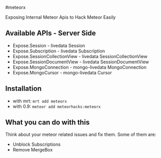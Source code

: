 #meteorx

Exposing Internal Meteor Apis to Hack Meteor Easily

## Available APIs - Server Side

* Expose.Session - livedata Session
* Expose.Subscription - livedata Subscription
* Expose.SessionCollectionView - livedata SessionCollectionView
* Expose.SessionDocumentView - livedata SessionDocumentView
* Expose.MongoConnection - mongo-livedata MongoConnection
* Expose.MongoCursor - mongo-livedata Cursor

## Installation

* with mrt: `mrt add meteorx`
* with 0.9: `meteor add meteorhacks:meteorx`

## What you can do with this

Think about your meteor related issues and fix them. Some of them are:

* Unblock Subscriptions
* Remove MergeBox
